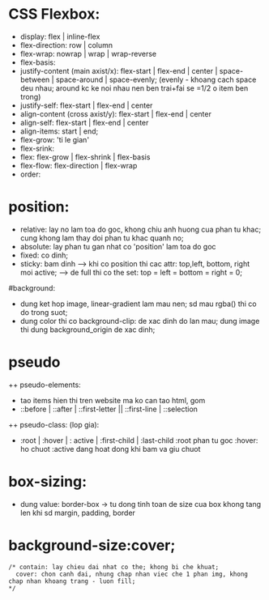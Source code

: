 # CSS Flexbox:

- display: flex | inline-flex
- flex-direction: row | column
- flex-wrap: nowrap | wrap | wrap-reverse
- flex-basis: <length>
- justify-content (main axist/x): flex-start | flex-end | center | space-between | space-around | space-evenly; (evenly - khoang cach space deu nhau; around kc ke noi nhau nen ben trai+fai se =1/2 o item ben trong)
- justify-self: flex-start | flex-end | center
- align-content (cross axist/y): flex-start | flex-end | center
- align-self: flex-start | flex-end | center
- align-items: start | end;
- flex-grow: <number> 'ti le gian'
- flex-srink:<number>
- flex: flex-grow | flex-shrink | flex-basis
- flex-flow: flex-direction | flex-wrap
- order: <number>

# position:

- relative: lay no lam toa do goc, khong chiu anh huong cua phan tu khac; cung khong lam thay doi phan tu khac quanh no;
- absolute: lay phan tu gan nhat co 'position' lam toa do goc
- fixed: co dinh;
- sticky: bam dinh
  --> khi co position thi cac attr: top,left, bottom, right moi active;
  --> de full thi co the set: top = left = bottom = right = 0;

#background:

- dung ket hop image, linear-gradient lam mau nen; sd mau rgba() thi co do trong suot;
- dung color thi co background-clip: de xac dinh do lan mau; dung image thi dung background_origin de xac dinh;

# pseudo

++ pseudo-elements:

- tao items hien thi tren website ma ko can tao html, gom
- ::before | ::after | ::first-letter || ::first-line | ::selection

++ pseudo-class: (lop gia):

- :root | :hover | : active | :first-child | :last-child
  :root phan tu goc
  :hover: ho chuot
  :active dang hoat dong khi bam va giu chuot

# box-sizing:

- dung value: border-box -> tu dong tinh toan de size cua box khong tang len khi sd margin, padding, border

# background-size:cover;

    /* contain: lay chieu dai nhat co the; khong bi che khuat;
      cover: chon canh dai, nhung chap nhan viec che 1 phan img, khong chap nhan khoang trang - luon fill;
    */
